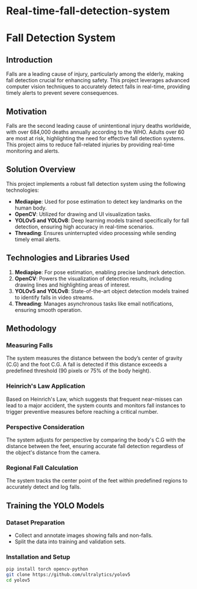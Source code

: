﻿# Real-time-fall-detection-system
# Fall Detection System

## Introduction
Falls are a leading cause of injury, particularly among the elderly, making fall detection crucial for enhancing safety. This project leverages advanced computer vision techniques to accurately detect falls in real-time, providing timely alerts to prevent severe consequences.

## Motivation
Falls are the second leading cause of unintentional injury deaths worldwide, with over 684,000 deaths annually according to the WHO. Adults over 60 are most at risk, highlighting the need for effective fall detection systems. This project aims to reduce fall-related injuries by providing real-time monitoring and alerts.

## Solution Overview
This project implements a robust fall detection system using the following technologies:

- **Mediapipe**: Used for pose estimation to detect key landmarks on the human body.
- **OpenCV**: Utilized for drawing and UI visualization tasks.
- **YOLOv5 and YOLOv8**: Deep learning models trained specifically for fall detection, ensuring high accuracy in real-time scenarios.
- **Threading**: Ensures uninterrupted video processing while sending timely email alerts.

## Technologies and Libraries Used
1. **Mediapipe**: For pose estimation, enabling precise landmark detection.
2. **OpenCV**: Powers the visualization of detection results, including drawing lines and highlighting areas of interest.
3. **YOLOv5 and YOLOv8**: State-of-the-art object detection models trained to identify falls in video streams.
4. **Threading**: Manages asynchronous tasks like email notifications, ensuring smooth operation.

## Methodology
### Measuring Falls
The system measures the distance between the body’s center of gravity (C.G) and the foot C.G. A fall is detected if this distance exceeds a predefined threshold (90 pixels or 75% of the body height).

### Heinrich's Law Application
Based on Heinrich's Law, which suggests that frequent near-misses can lead to a major accident, the system counts and monitors fall instances to trigger preventive measures before reaching a critical number.

### Perspective Consideration
The system adjusts for perspective by comparing the body's C.G with the distance between the feet, ensuring accurate fall detection regardless of the object's distance from the camera.

### Regional Fall Calculation
The system tracks the center point of the feet within predefined regions to accurately detect and log falls.

## Training the YOLO Models
### Dataset Preparation
- Collect and annotate images showing falls and non-falls.
- Split the data into training and validation sets.

### Installation and Setup
```bash
pip install torch opencv-python
git clone https://github.com/ultralytics/yolov5
cd yolov5
